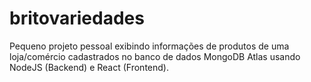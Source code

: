 # britovariedades

Pequeno projeto pessoal exibindo informações de produtos de uma loja/comércio cadastrados no banco de dados MongoDB Atlas usando NodeJS (Backend) e React (Frontend).
